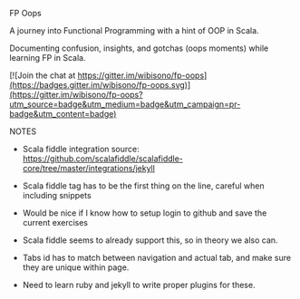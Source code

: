 FP Oops

A journey into Functional Programming with a hint of OOP in Scala.

Documenting confusion, insights, and gotchas (oops moments) while learning FP in Scala.

[![Join the chat at https://gitter.im/wibisono/fp-oops](https://badges.gitter.im/wibisono/fp-oops.svg)](https://gitter.im/wibisono/fp-oops?utm_source=badge&utm_medium=badge&utm_campaign=pr-badge&utm_content=badge)


NOTES 

* Scala fiddle integration source: https://github.com/scalafiddle/scalafiddle-core/tree/master/integrations/jekyll 
* Scala fiddle tag has to be the first thing on the line, careful when including snippets

* Would be nice if I know how to setup login to github and save the current exercises
* Scala fiddle seems to already support this, so in theory we also can. 

* Tabs id has to match between navigation and actual tab, and make sure they are unique within page. 
* Need to learn ruby and jekyll to write proper plugins for these.
